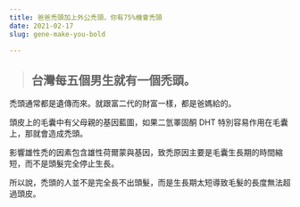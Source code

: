 ```yaml
---
title: 爸爸禿頭加上外公禿頭，你有75%機會禿頭
date: 2021-02-17
slug: gene-make-you-bold

---
```

> ## 台灣每五個男生就有一個禿頭。

禿頭通常都是遺傳而來。就跟富二代的財富一樣，都是爸媽給的。

頭皮上的毛囊中有父母親的基因藍圖，如果二氫睪固酮 DHT 特別容易作用在毛囊上，那就會造成禿頭。

影響雄性禿的因素包含雄性荷爾蒙與基因，致禿原因主要是毛囊生長期的時間縮短，而不是頭髮完全停止生長。

所以說，禿頭的人並不是完全長不出頭髮，而是生長期太短導致毛髮的長度無法超過頭皮。